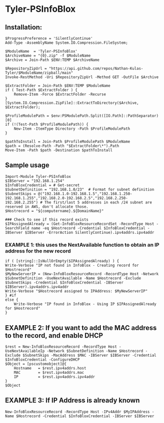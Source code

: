 # Tyler-PSInfoBlox


## Installation: 

    $ProgressPreference = 'SilentlyContinue'
    Add-Type -AssemblyName System.IO.Compression.FileSystem;

    $ModuleName  = 'Tyler-PSInfoBlox'
    $ArchiveName = "{0}.zip" -f $ModuleName
    $Archive = Join-Path $ENV:TEMP $ArchiveName

    $RepositoryZipUrl = "https://api.github.com/repos/Nathan-Kulas-Tyler/$ModuleName/zipball/main" 
    Invoke-RestMethod -Uri $RepositoryZipUrl -Method GET -OutFile $Archive

    $ExtractFolder = Join-Path $ENV:TEMP $ModuleName
    if ( Test-Path $ExtractFolder ) {
    	Remove-Item -Force $ExtractFolder -Recurse
    }
    [System.IO.Compression.ZipFile]::ExtractToDirectory($Archive, $ExtractFolder);

    $ProfileModulePath = $env:PSModulePath.Split([IO.Path]::PathSeparator)[0]
    if (!(Test-Path $ProfileModulePath)) {
    	New-Item -ItemType Directory -Path $ProfileModulePath
    }

    $pathToInstall = Join-Path $ProfileModulePath $ModuleName
    $path = (Resolve-Path -Path "$ExtractFolder\*").Path
    Move-Item -Path $path -Destination $pathToInstall


## Sample usage

    Import-Module Tyler-PSInfoBlox
    $IBServer = "192.168.1.254"
    $InfoBloxCredential = # Get-secret
    $SubnetDefinition = "192.168.1.0/23"  # Format for subnet definition
    $SubnetSkips = @("192.168.1.0-192.168.1.5","192.168.1.250-192.168.1.255","192.168.2.0-192.168.2.5","192.168.2.250-192.168.2.255") # The first/last 5 addresses in each /24 subnet are reserved in AWS, don't allocate those.
    $Hostrecord = "${computername}.${DomainName}"

    ### Check to see if this record exists
    $IPAssignedAlready = (Get-InfoBloxResourceRecordSet -RecordType Host -SearchField name -eq $Hostrecord -Credential $InfoBloxCredential -IBServer $IBServer -ErrorAction SilentlyContinue).ipv4addrs.ipv4addr


### EXAMPLE 1: this uses the NextAvailable function to obtain an IP address for the new record ###
    if ( [string]::IsNullOrEmpty($IPAssignedAlready) ) {
    Write-Verbose "IP not found in InfoBlox - Creating record for $Hostrecord"
    $MyNewServerIP = (New-InfoBloxResourceRecord -RecordType Host -Network $SubnetDefinition -UseNextAvailable -Name $Hostrecord -Exclude $SubnetSkips -Credential $InfoBloxCredential -IBServer $IBServer).ipv4addrs.ipv4addr
    Write-Verbose "$Hostrecord assigned to IPAddress: $MyNewServerIP"
    } #if 
    else {
        Write-Verbose "IP found in InfoBlox - Using IP $IPAssignedAlready for $Hostrecord"
    }


## EXAMPLE 2:   If you want to add the MAC address to the record, and enable DHCP
    $rest = New-InfoBloxResourceRecord -RecordType Host -UseNextAvailableIp -Network $SubnetDefinition -Name $Hostrecord -Exclude $SubnetSkips -MacAddress $MAC -IBServer $IBServer -Credential $InfoBloxCredential -ConfigureDHCP
    $Object = [pscustomobject]@{
        Hostname   = $rest.ipv4addrs.host
        MAC        = $rest.ipv4addrs.mac
        IP         = $rest.ipv4addrs.ipv4addr
    }
    $Object

## EXAMPLE 3:  If IP Address is already known
    New-InfoBloxResourceRecord -RecordType Host -IPv4Addr $MyIPAddress -Name $Hostrecord -Credential $InfoBloxCredential -IBServer $IBServer
